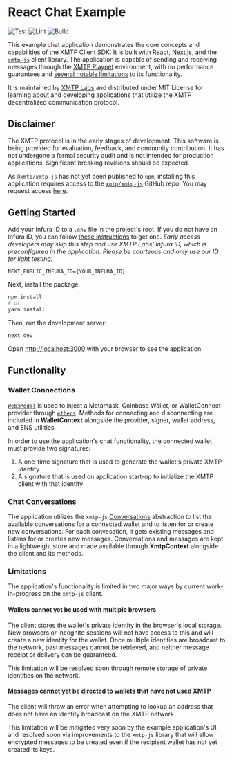 # React Chat Example

![Test](https://github.com/xmtp/chat/actions/workflows/test.yml/badge.svg)
![Lint](https://github.com/xmtp/chat/actions/workflows/lint.yml/badge.svg)
![Build](https://github.com/xmtp/chat/actions/workflows/build.yml/badge.svg)

This example chat application demonstrates the core concepts and capabilities of the XMTP Client SDK. It is built with React, [Next.js](https://nextjs.org/), and the [`xmtp-js`](https://github.com/xmtp/xmtp-js) client library. The application is capable of sending and receiving messages through the [XMTP Playnet](https://community.xmtp.org/t/how-decentralized-is-the-xmtp-network/455) environment, with no performance guarantees and [several notable limitations](#limitations) to its functionality.

It is maintained by [XMTP Labs](https://xmtp.com) and distributed under MIT License for learning about and developing applications that utilize the XMTP decentralized communication protocol.

## Disclaimer
The XMTP protocol is in the early stages of development. This software is being provided for evaluation, feedback, and community contribution. It has not undergone a formal security audit and is not intended for production applications. Significant breaking revisions should be expected.

As `@xmtp/xmtp-js` has not yet been published to `npm`, installing this application requires access to the [`xmtp/xmtp-js`](https://github.com/xmtp/xmtp-js) GitHub repo. You may request access [here](https://xmtp.typeform.com/join-waitlist).

## Getting Started

Add your Infura ID to a `.env` file in the project's root. If you do not have an Infura ID, you can follow [these instructions](https://blog.infura.io/getting-started-with-infura-28e41844cc89/) to get one. _Early access developers may skip this step and use XMTP Labs' Infura ID, which is preconfigured in the application. Please be courteous and only use our ID for light testing._

```
NEXT_PUBLIC_INFURA_ID={YOUR_INFURA_ID}
```

Next, install the package:

```bash
npm install
# or
yarn install
```

Then, run the development server:

```bash
next dev
```

Open [http://localhost:3000](http://localhost:3000) with your browser to see the application.

## Functionality

### Wallet Connections

[`Web3Modal`](https://github.com/Web3Modal/web3modal) is used to inject a Metamask, Coinbase Wallet, or WalletConnect provider through [`ethers`](https://docs.ethers.io/v5/). Methods for connecting and disconnecting are included in **WalletContext** alongside the provider, signer, wallet address, and ENS utilities.

In order to use the application's chat functionality, the connected wallet must provide two signatures:

1. A one-time signature that is used to generate the wallet's private XMTP identity
2. A signature that is used on application start-up to initialize the XMTP client with that identity

### Chat Conversations

The application utilizes the `xmtp-js` [Conversations](https://github.com/xmtp/xmtp-js#conversations) abstraction to list the available conversations for a connected wallet and to listen for or create new conversations. For each convesation, it gets existing messages and listens for or creates new messages. Conversations and messages are kept in a lightweight store and made available through **XmtpContext** alongside the client and its methods.

### Limitations

The application's functionality is limited in two major ways by current work-in-progress on the `xmtp-js` client.

#### Wallets cannot yet be used with multiple browsers

The client stores the wallet's private identity in the browser's local storage. New browsers or incognito sessions will not have access to this and will create a new identity for the wallet. Once multiple identities are broadcast to the network, past messages cannot be retrieved, and neither message receipt or delivery can be guaranteed.

This limitation will be resolved soon through remote storage of private identities on the network.

#### Messages cannot yet be directed to wallets that have not used XMTP

The client will throw an error when attempting to lookup an address that does not have an identity broadcast on the XMTP network.

This limitation will be mitigated very soon by the example application's UI, and resolved soon via improvements to the `xmtp-js` library that will allow encrypted messages to be created even if the recipient wallet has not yet created its keys.
